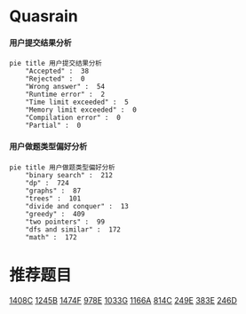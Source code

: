 # Quasrain

<!-- tabs:start -->



#### **用户提交结果分析**

```mermaid
pie title 用户提交结果分析
    "Accepted" :  38
    "Rejected" :  0
    "Wrong answer" :  54
    "Runtime error" :  2
    "Time limit exceeded" :  5
    "Memory limit exceeded" :  0
    "Compilation error" :  0
    "Partial" :  0
```

#### **用户做题类型偏好分析**

```mermaid
pie title 用户做题类型偏好分析
    "binary search" :  212
    "dp" :  724
    "graphs" :  87
    "trees" :  101
    "divide and conquer" :  13
    "greedy" :  409
    "two pointers" :  99
    "dfs and similar" :  172
    "math" :  172
```



<!-- tabs:end -->
# 推荐题目
[1408C](https://codeforces.com/contest/1408/problem/C)
[1245B](https://codeforces.com/contest/1245/problem/B)
[1474F](https://codeforces.com/contest/1474/problem/F)
[978E](https://codeforces.com/contest/978/problem/E)
[1033G](https://codeforces.com/contest/1033/problem/G)
[1166A](https://codeforces.com/contest/1166/problem/A)
[814C](https://codeforces.com/contest/814/problem/C)
[249E](https://codeforces.com/contest/249/problem/E)
[383E](https://codeforces.com/contest/383/problem/E)
[246D](https://codeforces.com/contest/246/problem/D)
